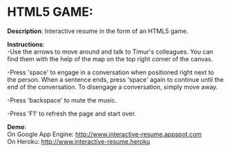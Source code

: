 # HTML5 GAME: 

**Description**: Interactive resume in the form of an HTML5 game.

**Instructions**:  
-Use the arrows to move around and talk to Timur's colleagues. You can find them with the help of the map on the top right corner of the canvas.

-Press 'space' to engage in a conversation when positioned right next to the person. When a sentence ends, press 'space' again to continue until the end of the conversation. To disengage a conversation, simply move away.

-Press 'backspace' to mute the music.

-Press 'F1' to refresh the page and start over.

**Demo**:  
On Google App Engine: http://www.interactive-resume.appspot.com  
On Heroku: http://www.interactive-resume.heroku
